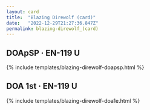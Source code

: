 ```yaml
---
layout: card
title:  "Blazing Direwolf (card)"
date:   "2022-12-29T21:27:36.847Z"
permalink: blazing-direwolf_(card)
---
```


## DOApSP &middot; EN-119 U

{% include templates/blazing-direwolf-doapsp.html %}


## DOA 1st &middot; EN-119 U

{% include templates/blazing-direwolf-doa1e.html %}
